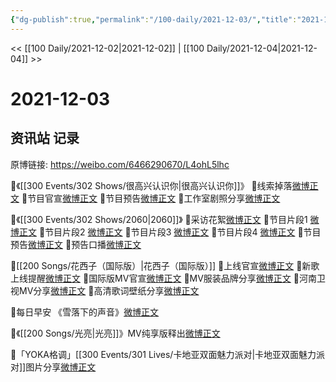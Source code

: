 ```yaml
---
{"dg-publish":true,"permalink":"/100-daily/2021-12-03/","title":"2021-12-03"}
---
```



<< [[100 Daily/2021-12-02\|2021-12-02]] | [[100 Daily/2021-12-04\|2021-12-04]] >>

# 2021-12-03

## 资讯站 记录

原博链接: https://weibo.com/6466290670/L4ohL5lhc

🌟《[[300 Events/302 Shows/很高兴认识你\|很高兴认识你]]》
💫线索掉落[微博正文](https://m.weibo.cn/6466290670/4710265523800393)
💫节目官宣[微博正文](https://m.weibo.cn/6466290670/4710270162701433)
💫节目预告[微博正文](https://m.weibo.cn/6466290670/4710290866832477)
💫工作室剧照分享[微博正文](https://m.weibo.cn/6466290670/4710282070592094)

🌟《[[300 Events/302 Shows/2060\|2060]]》
💫采访花絮[微博正文](https://m.weibo.cn/6466290670/4710359761944834)
💫节目片段1 [微博正文](https://m.weibo.cn/6466290670/4710380338677613)
💫节目片段2 [微博正文](https://m.weibo.cn/6466290670/4710437679796506)
💫节目片段3 [微博正文](https://m.weibo.cn/6466290670/4710438816188865)
💫节目片段4 [微博正文](https://m.weibo.cn/6466290670/4710446604750289)
💫节目预告[微博正文](https://m.weibo.cn/6466290670/4710265545297090)
💫预告口播[微博正文](https://m.weibo.cn/6466290670/4710315264315452)

🌟[[200 Songs/花西子（国际版）\|花西子（国际版）]]
💫上线官宣[微博正文](https://m.weibo.cn/6466290670/4710109886285381)
💫新歌上线提醒[微博正文](https://m.weibo.cn/6466290670/4710111274337426)
💫国际版MV官宣[微博正文](https://m.weibo.cn/6466290670/4710246666208788)
💫MV服装品牌分享[微博正文](https://m.weibo.cn/6466290670/4710383044528977)
💫河南卫视MV分享[微博正文](https://m.weibo.cn/6466290670/4710268283652267)
💫高清歌词壁纸分享[微博正文](https://m.weibo.cn/6466290670/4710384201894815)

🌟每日早安
《雪落下的声音》[微博正文](https://m.weibo.cn/6466290670/4710245035934986)

🌟《[[200 Songs/光亮\|光亮]]》MV纯享版释出[微博正文](https://m.weibo.cn/6466290670/4710291390072443)

🌟「YOKA格调」[[300 Events/301 Lives/卡地亚双面魅力派对\|卡地亚双面魅力派对]]图片分享[微博正文](https://m.weibo.cn/6466290670/4710328597744909)
